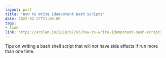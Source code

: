 ```yaml
---
layout: post
title: "How to Write Idempotent Bash Scripts"
date: 2022-02-27T21:06:00
tags:
- link
link: https://arslan.io/2019/07/03/how-to-write-idempotent-bash-scripts/
---
```

Tips on writing a bash shell script that will not have side effects if run more than one time.
